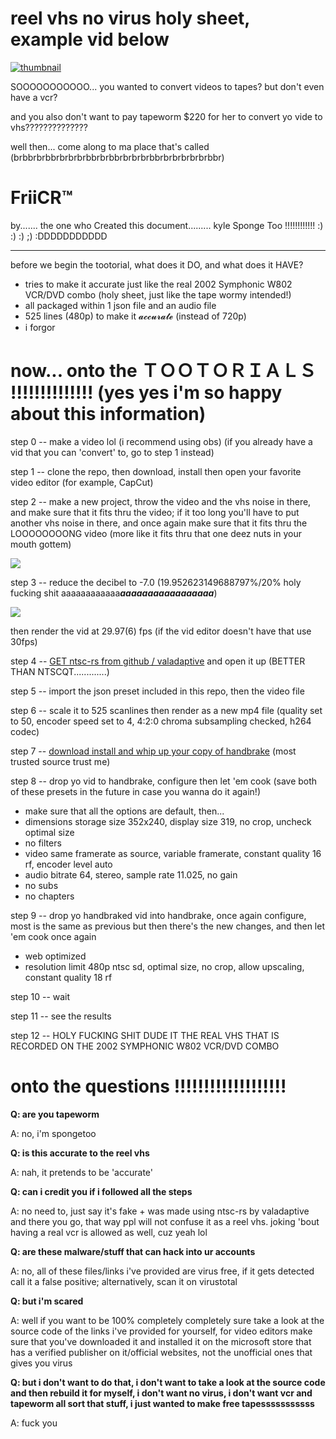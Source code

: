 # reel vhs no virus holy sheet, example vid below
[![thumbnail](https://github.com/spongetoo/friicr/assets/39206651/5e4034b8-5506-4c5a-9d11-1c7ed64bc9ae)](https://www.youtube.com/watch?v=1-RSzW6S1tQ)


SOOOOOOOOOOO... you wanted to convert videos to tapes? but don't even have a vcr?

and you also don't want to pay tapeworm $220 for her to convert yo vide to vhs??????????????

well then... come along to ma place that's called (brbbrbrbbrbrbrbrbbrbrbbrbrbrbrbbrbrbrbrbrbrbbr)

# FriiCR™

by....... the one who Created this document......... kyle Sponge Too !!!!!!!!!!!! :) :) :) ;) :DDDDDDDDDDD

-----------------------------------------------------------------------------------------------------------------------

before we begin the tootorial, what does it DO, and what does it HAVE?

- tries to make it accurate just like the real 2002 Symphonic W802 VCR/DVD combo (holy sheet, just like the tape wormy intended!)
- all packaged within 1 json file and an audio file
- 525 lines (480p) to make it 𝓪𝓬𝓬𝓾𝓻𝓪𝓽𝓮 (instead of 720p)
- i forgor

# now... onto the ＴＯＯＴＯＲＩＡＬＳ !!!!!!!!!!!!!! (yes yes i'm so happy about this information)

step 0 -- make a video lol (i recommend using obs) (if you already have a vid that you can 'convert' to, go to step 1 instead)

step 1 -- clone the repo, then download, install then open your favorite video editor (for example, CapCut)

step 2 -- make a new project, throw the video and the vhs noise in there, and make sure that it fits thru the video; if it too long you'll have to put another vhs noise in there, and once again make sure that it fits thru the LOOOOOOOONG video (more like it fits thru that one deez nuts in your mouth gottem)

![](https://github.com/spongetoo/friicr/assets/39206651/3d89c72e-20f2-4786-aa86-f6c586b90818)

step 3 -- reduce the decibel to -7.0 (19.952623149688797%/20% holy fucking shit aaaaaaaaaaaa***aaaaaaaaaaaaaaaaa***)

![](https://github.com/spongetoo/friicr/assets/39206651/9b31418a-d87a-45e6-a567-d7fe7d256aec)

then render the vid at 29.97(6) fps (if the vid editor doesn't have that use 30fps)

step 4 -- [GET ntsc-rs from github / valadaptive](https://github.com/valadaptive/ntsc-rs/releases/latest) and open it up (BETTER THAN NTSCQT.............)

step 5 -- import the json preset included in this repo, then the video file

step 6 -- scale it to 525 scanlines then render as a new mp4 file (quality set to 50, encoder speed set to 4, 4:2:0 chroma subsampling checked, h264 codec)

step 7 -- [download install and whip up your copy of handbrake](https://handbrake.fr/downloads.php) (most trusted source trust me)

step 8 -- drop yo vid to handbrake, configure then let 'em cook (save both of these presets in the future in case you wanna do it again!)
- make sure that all the options are default, then...
- dimensions storage size 352x240, display size 319, no crop, uncheck optimal size
- no filters
- video same framerate as source, variable framerate, constant quality 16 rf, encoder level auto
- audio bitrate 64, stereo, sample rate 11.025, no gain
- no subs
- no chapters

step 9 -- drop yo handbraked vid into handbrake, once again configure, most is the same as previous but then there's the new changes, and then let 'em cook once again
- web optimized
- resolution limit 480p ntsc sd, optimal size, no crop, allow upscaling, constant quality 18 rf

step 10 -- wait

step 11 -- see the results

step 12 -- HOLY FUCKING SHIT DUDE IT THE REAL VHS THAT IS RECORDED ON THE 2002 SYMPHONIC W802 VCR/DVD COMBO

# onto the questions !!!!!!!!!!!!!!!!!!!

**Q: are you tapeworm**

A: no, i'm spongetoo

**Q: is this accurate to the reel vhs**

A: nah, it pretends to be 'accurate'

**Q: can i credit you if i followed all the steps**

A: no need to, just say it's fake + was made using ntsc-rs by valadaptive and there you go, that way ppl will not confuse it as a reel vhs. joking 'bout having a real vcr is allowed as well, cuz yeah lol

**Q: are these malware/stuff that can hack into ur accounts**

A: no, all of these files/links i've provided are virus free, if it gets detected call it a false positive; alternatively, scan it on virustotal

**Q: but i'm scared**

A: well if you want to be 100% completely completely sure take a look at the source code of the links i've provided for yourself, for video editors make sure that you've downloaded it and installed it on the microsoft store that has a verified publisher on it/official websites, not the unofficial ones that gives you virus

**Q: but i don't want to do that, i don't want to take a look at the source code and then rebuild it for myself, i don't want no virus, i don't want vcr and tapeworm all sort that stuff, i just wanted to make free tapesssssssssss**

A: fuck you
